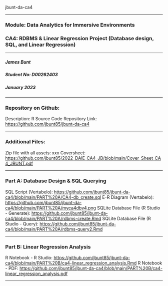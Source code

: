 jbunt-da-ca4

---

### Module: Data Analytics for Immersive Environments
### CA4: RDBMS & Linear Regression Project (Database design, SQL, and Linear Regression)

---

##### James Bunt
##### Student No: D00262403
##### January 2023

---

### Repository on Github:
Description: R Source Code Repository
Link: https://github.com/jbunt85/jbunt-da-ca4

---

### Additional Files:
Zip file with all assets: xxx
Coversheet: https://github.com/jbunt85/2022_DAIE_CA4_JB/blob/main/Cover_Sheet_CA4_JBUNT.pdf

---

### Part A: Database Design & SQL Querying
SQL Script (Vertabelo): https://github.com/jbunt85/jbunt-da-ca4/blob/main/PART%20A/CA4-db_create.sql
E-R Diagram (Vertabelo): https://github.com/jbunt85/jbunt-da-ca4/blob/main/PART%20A/myca4dbv4.png
SQLite Database File (R Studio - Generate): https://github.com/jbunt85/jbunt-da-ca4/blob/main/PART%20A/rdbms-create.Rmd
SQLite Database File (R Studio - Query): https://github.com/jbunt85/jbunt-da-ca4/blob/main/PART%20A/rdbms-query2.Rmd

---

### Part B: Linear Regression Analysis
R Notebook - R Studio: https://github.com/jbunt85/jbunt-da-ca4/blob/main/PART%20B/ca4-linear_regression_analysis.Rmd
R Notebook - PDF: https://github.com/jbunt85/jbunt-da-ca4/blob/main/PART%20B/ca4-linear_regression_analysis.pdf

---

